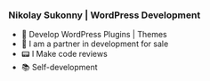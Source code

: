 ### Nikolay Sukonny | WordPress Development
- 🐲   Develop WordPress Plugins | Themes
- 🏦   I am a partner in development for sale
- 📟   I Make code reviews
- 📚   Self-development
